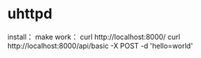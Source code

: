 # uhttpd
install：
  make
 work：
  curl http://localhost:8000/
  curl http://localhost:8000/api/basic -X POST -d 'hello=world'
  
